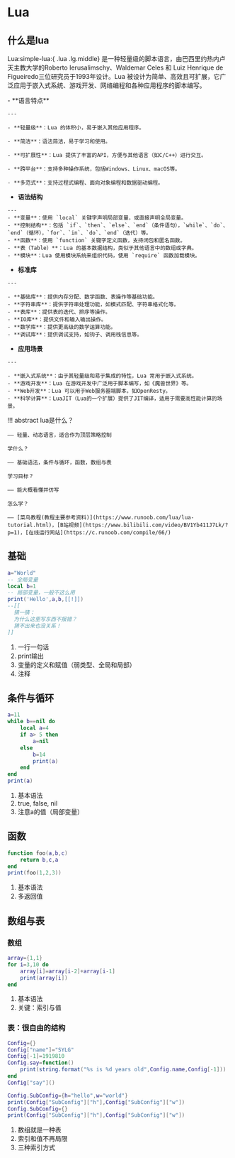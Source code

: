 # Lua

## 什么是lua

Lua:simple-lua:{ .lua .lg.middle} 是一种轻量级的脚本语言，由巴西里约热内卢天主教大学的Roberto Ierusalimschy、Waldemar Celes 和 Luiz Henrique de Figueiredo三位研究员于1993年设计。Lua 被设计为简单、高效且可扩展，它广泛应用于嵌入式系统、游戏开发、网络编程和各种应用程序的脚本编写。

<div class="grid cards" markdown>
-    **语言特点** 


    ---
    
    - **轻量级**：Lua 的体积小，易于嵌入其他应用程序。
    
    - **简洁**：语法简洁，易于学习和使用。
    
    - **可扩展性**：Lua 提供了丰富的API，方便与其他语言（如C/C++）进行交互。
    
    - **跨平台**：支持多种操作系统，包括Windows、Linux、macOS等。
    
    - **多范式**：支持过程式编程、面向对象编程和数据驱动编程。

-    **语法结构**

    ---
    - **变量**：使用 `local` 关键字声明局部变量，或直接声明全局变量。
    - **控制结构**：包括 `if`、`then`、`else`、`end`（条件语句），`while`、`do`、`end`（循环），`for`、`in`、`do`、`end`（迭代）等。
    - **函数**：使用 `function` 关键字定义函数，支持闭包和匿名函数。
    - **表（Table）**：Lua 的基本数据结构，类似于其他语言中的数组或字典。
    - **模块**：Lua 使用模块系统来组织代码，使用 `require` 函数加载模块。


-    **标准库**

    ---
    
    - **基础库**：提供内存分配、数学函数、表操作等基础功能。
    - **字符串库**：提供字符串处理功能，如模式匹配、字符串格式化等。
    - **表库**：提供表的迭代、排序等操作。
    - **IO库**：提供文件和输入输出操作。
    - **数学库**：提供更高级的数学运算功能。
    - **调试库**：提供调试支持，如钩子、调用栈信息等。

-    **应用场景**

    ---
    
    - **嵌入式系统**：由于其轻量级和易于集成的特性，Lua 常用于嵌入式系统。
    - **游戏开发**：Lua 在游戏开发中广泛用于脚本编写，如《魔兽世界》等。
    - **Web开发**：Lua 可以用于Web服务器端脚本，如OpenResty。
    - **科学计算**：LuaJIT（Lua的一个扩展）提供了JIT编译，适用于需要高性能计算的场景。

</div>
!!! abstract
    lua是什么？

    —— 轻量、动态语言，适合作为顶层策略控制
    
    学什么？
    
    —— 基础语法，条件与循环，函数，数组与表
    
    学习目标？
    
    —— 能大概看懂并仿写
    
    怎么学？
    
    —— [菜鸟教程(教程主要参考资料)](https://www.runoob.com/lua/lua-tutorial.html)，[B站视频](https://www.bilibili.com/video/BV1Yb411J7Lk/?p=1)，[在线运行网站](https://c.runoob.com/compile/66/)

## 基础

```lua
a="World"
-- 全局变量
local b=1
-- 局部变量，一般不这么用
print('Hello',a,b,[[!]])
--[[
  猜一猜：
  为什么这里写东西不报错？
  猜不出来也没关系！
]]
```

1.   一行一句话
2.   print输出
3.   变量的定义和赋值（弱类型、全局和局部）
4.   注释

## 条件与循环

```lua
a=11
while b==nil do
    local a=4
    if a> 5 then
        a=nil
    else
        b=14
        print(a)
    end
end
print(a)
```

1.   基本语法
2.   true, false, nil
3.   注意a的值（局部变量）

## 函数

```lua
function foo(a,b,c)
    return b,c,a
end
print(foo(1,2,3))
```

1.   基本语法
2.   多返回值

## 数组与表

### 数组

```lua
array={1,1}
for i=3,10 do
    array[i]=array[i-2]+array[i-1]
    print(array[i])
end
```

1.   基本语法
2.   关键：索引与值

### 表：很自由的结构

```lua
Config={}
Config["name"]="SYLG"
Config[-1]=1919810
Config.say=function()
    print(string.format("%s is %d years old",Config.name,Config[-1]))
end
Config["say"]()

Config.SubConfig={h="hello",w="world"}
print(Config["SubConfig"]["h"],Config["SubConfig"]["w"])
Config.SubConfig={}
print(Config["SubConfig"]["h"],Config["SubConfig"]["w"])
```

1.   数组就是一种表
2.   索引和值不再局限
3.   三种索引方式